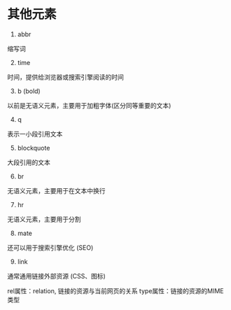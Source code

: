 # 其他元素

1. abbr

缩写词

2. time

时间，提供给浏览器或搜索引擎阅读的时间

3. b (bold)

以前是无语义元素，主要用于加粗字体(区分同等重要的文本)

4. q 

表示一小段引用文本

5. blockquote

大段引用的文本

6. br

无语义元素，主要用于在文本中换行
   
7. hr

无语义元素，主要用于分割

8. mate
   
还可以用于搜索引擎优化 (SEO)

9.  link
    
通常通用链接外部资源 (CSS、图标)

rel属性：relation, 链接的资源与当前网页的关系
type属性：链接的资源的MIME类型